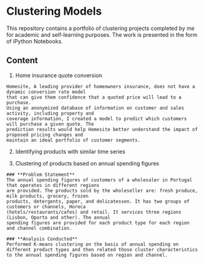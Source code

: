 # Clustering Models 

This repository contains a portfolio of clustering projects completed by me for academic and self-learning purposes. The work is presented in the form of iPython Notebooks.

## Content

1. Home insurance quote conversion
```
Homesite, A leading provider of homeowners insurance, does not have a dynamic conversion rate model 
that can give them confidence that a quoted price will lead to a purchase. 
Using an anonymized database of information on customer and sales activity, including property and 
coverage information, I created a model to predict which customers will purchase a given quote. The 
prediction results would help Homesite better understand the impact of proposed pricing changes and 
maintain an ideal portfolio of customer segments. 
```

2. Identifying products with similar time series

3. Clustering of products based on annual spending figures 
```
### **Problem Statement**
The annual spending figures of customers of a wholesaler in Portugal that operates in different regions 
are provided. The products sold by the wholeseller are: fresh produce, milk products, grocery, frozen 
products, detergents, paper, and delicatessen. It has two groups of customers or channels, Horeca
(hotels/restaurants/cafes) and retail. It services three regions (Lisbon, Oporto and other). The annual 
spending figures are provided for each product type for each region and channel combination.

### **Analysis Conducted**
Performed K-means clustering on the basis of annual spending on different product types and then related those cluster characteristics to the annual spending figures based on region and channel. 
```
